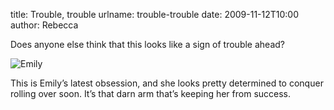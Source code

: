 title: Trouble, trouble
urlname: trouble-trouble
date: 2009-11-12T10:00
author: Rebecca

Does anyone else think that this looks like a sign of trouble ahead?

![Emily][a]

[a]: {static}/images/2009-11-12-emily.jpg

This is Emily&#x02bc;s latest obsession, and she looks pretty determined to
conquer rolling over soon. It&#x02bc;s that darn arm that&#x02bc;s keeping her
from success.
